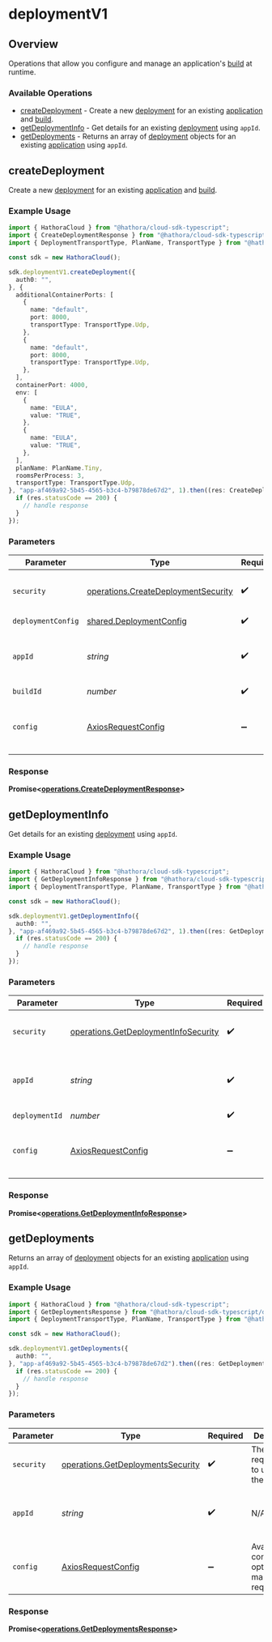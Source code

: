# deploymentV1

## Overview

Operations that allow you configure and manage an application's [build](https://hathora.dev/docs/concepts/hathora-entities#build) at runtime.

### Available Operations

* [createDeployment](#createdeployment) - Create a new [deployment](https://hathora.dev/docs/concepts/hathora-entities#deployment) for an existing [application](https://hathora.dev/docs/concepts/hathora-entities#application) and [build](https://hathora.dev/docs/concepts/hathora-entities#build).
* [getDeploymentInfo](#getdeploymentinfo) - Get details for an existing [deployment](https://hathora.dev/docs/concepts/hathora-entities#deployment) using `appId`.
* [getDeployments](#getdeployments) - Returns an array of [deployment](https://hathora.dev/docs/concepts/hathora-entities#deployment) objects for an existing [application](https://hathora.dev/docs/concepts/hathora-entities#application) using `appId`.

## createDeployment

Create a new [deployment](https://hathora.dev/docs/concepts/hathora-entities#deployment) for an existing [application](https://hathora.dev/docs/concepts/hathora-entities#application) and [build](https://hathora.dev/docs/concepts/hathora-entities#build).

### Example Usage

```typescript
import { HathoraCloud } from "@hathora/cloud-sdk-typescript";
import { CreateDeploymentResponse } from "@hathora/cloud-sdk-typescript/dist/sdk/models/operations";
import { DeploymentTransportType, PlanName, TransportType } from "@hathora/cloud-sdk-typescript/dist/sdk/models/shared";

const sdk = new HathoraCloud();

sdk.deploymentV1.createDeployment({
  auth0: "",
}, {
  additionalContainerPorts: [
    {
      name: "default",
      port: 8000,
      transportType: TransportType.Udp,
    },
    {
      name: "default",
      port: 8000,
      transportType: TransportType.Udp,
    },
  ],
  containerPort: 4000,
  env: [
    {
      name: "EULA",
      value: "TRUE",
    },
    {
      name: "EULA",
      value: "TRUE",
    },
  ],
  planName: PlanName.Tiny,
  roomsPerProcess: 3,
  transportType: TransportType.Udp,
}, "app-af469a92-5b45-4565-b3c4-b79878de67d2", 1).then((res: CreateDeploymentResponse) => {
  if (res.statusCode == 200) {
    // handle response
  }
});
```

### Parameters

| Parameter                                                                                  | Type                                                                                       | Required                                                                                   | Description                                                                                | Example                                                                                    |
| ------------------------------------------------------------------------------------------ | ------------------------------------------------------------------------------------------ | ------------------------------------------------------------------------------------------ | ------------------------------------------------------------------------------------------ | ------------------------------------------------------------------------------------------ |
| `security`                                                                                 | [operations.CreateDeploymentSecurity](../../models/operations/createdeploymentsecurity.md) | :heavy_check_mark:                                                                         | The security requirements to use for the request.                                          |                                                                                            |
| `deploymentConfig`                                                                         | [shared.DeploymentConfig](../../models/shared/deploymentconfig.md)                         | :heavy_check_mark:                                                                         | N/A                                                                                        |                                                                                            |
| `appId`                                                                                    | *string*                                                                                   | :heavy_check_mark:                                                                         | N/A                                                                                        | app-af469a92-5b45-4565-b3c4-b79878de67d2                                                   |
| `buildId`                                                                                  | *number*                                                                                   | :heavy_check_mark:                                                                         | N/A                                                                                        | 1                                                                                          |
| `config`                                                                                   | [AxiosRequestConfig](https://axios-http.com/docs/req_config)                               | :heavy_minus_sign:                                                                         | Available config options for making requests.                                              |                                                                                            |


### Response

**Promise<[operations.CreateDeploymentResponse](../../models/operations/createdeploymentresponse.md)>**


## getDeploymentInfo

Get details for an existing [deployment](https://hathora.dev/docs/concepts/hathora-entities#deployment) using `appId`.

### Example Usage

```typescript
import { HathoraCloud } from "@hathora/cloud-sdk-typescript";
import { GetDeploymentInfoResponse } from "@hathora/cloud-sdk-typescript/dist/sdk/models/operations";
import { DeploymentTransportType, PlanName, TransportType } from "@hathora/cloud-sdk-typescript/dist/sdk/models/shared";

const sdk = new HathoraCloud();

sdk.deploymentV1.getDeploymentInfo({
  auth0: "",
}, "app-af469a92-5b45-4565-b3c4-b79878de67d2", 1).then((res: GetDeploymentInfoResponse) => {
  if (res.statusCode == 200) {
    // handle response
  }
});
```

### Parameters

| Parameter                                                                                    | Type                                                                                         | Required                                                                                     | Description                                                                                  | Example                                                                                      |
| -------------------------------------------------------------------------------------------- | -------------------------------------------------------------------------------------------- | -------------------------------------------------------------------------------------------- | -------------------------------------------------------------------------------------------- | -------------------------------------------------------------------------------------------- |
| `security`                                                                                   | [operations.GetDeploymentInfoSecurity](../../models/operations/getdeploymentinfosecurity.md) | :heavy_check_mark:                                                                           | The security requirements to use for the request.                                            |                                                                                              |
| `appId`                                                                                      | *string*                                                                                     | :heavy_check_mark:                                                                           | N/A                                                                                          | app-af469a92-5b45-4565-b3c4-b79878de67d2                                                     |
| `deploymentId`                                                                               | *number*                                                                                     | :heavy_check_mark:                                                                           | N/A                                                                                          | 1                                                                                            |
| `config`                                                                                     | [AxiosRequestConfig](https://axios-http.com/docs/req_config)                                 | :heavy_minus_sign:                                                                           | Available config options for making requests.                                                |                                                                                              |


### Response

**Promise<[operations.GetDeploymentInfoResponse](../../models/operations/getdeploymentinforesponse.md)>**


## getDeployments

Returns an array of [deployment](https://hathora.dev/docs/concepts/hathora-entities#deployment) objects for an existing [application](https://hathora.dev/docs/concepts/hathora-entities#application) using `appId`.

### Example Usage

```typescript
import { HathoraCloud } from "@hathora/cloud-sdk-typescript";
import { GetDeploymentsResponse } from "@hathora/cloud-sdk-typescript/dist/sdk/models/operations";
import { DeploymentTransportType, PlanName, TransportType } from "@hathora/cloud-sdk-typescript/dist/sdk/models/shared";

const sdk = new HathoraCloud();

sdk.deploymentV1.getDeployments({
  auth0: "",
}, "app-af469a92-5b45-4565-b3c4-b79878de67d2").then((res: GetDeploymentsResponse) => {
  if (res.statusCode == 200) {
    // handle response
  }
});
```

### Parameters

| Parameter                                                                              | Type                                                                                   | Required                                                                               | Description                                                                            | Example                                                                                |
| -------------------------------------------------------------------------------------- | -------------------------------------------------------------------------------------- | -------------------------------------------------------------------------------------- | -------------------------------------------------------------------------------------- | -------------------------------------------------------------------------------------- |
| `security`                                                                             | [operations.GetDeploymentsSecurity](../../models/operations/getdeploymentssecurity.md) | :heavy_check_mark:                                                                     | The security requirements to use for the request.                                      |                                                                                        |
| `appId`                                                                                | *string*                                                                               | :heavy_check_mark:                                                                     | N/A                                                                                    | app-af469a92-5b45-4565-b3c4-b79878de67d2                                               |
| `config`                                                                               | [AxiosRequestConfig](https://axios-http.com/docs/req_config)                           | :heavy_minus_sign:                                                                     | Available config options for making requests.                                          |                                                                                        |


### Response

**Promise<[operations.GetDeploymentsResponse](../../models/operations/getdeploymentsresponse.md)>**

